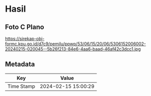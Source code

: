 # Hasil

## Foto C Plano

https://sirekap-obj-formc.kpu.go.id/d7c9/pemilu/ppwp/53/06/15/20/06/5306152006002-20240215-020045--5b26f213-84e6-4aa6-baad-46af42c3dcc1.jpg


## Metadata

| Key        | Value               |
| ---------- | ------------------- |
| Time Stamp | 2024-02-15 15:00:29 |



